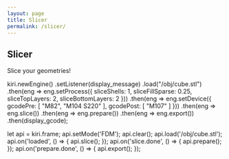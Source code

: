 ```yaml
---
layout: page
title: Slicer
permalink: /slicer/
---
```


## Slicer

Slice your geometries!

kiri.newEngine()
    .setListener(display_message)
    .load("/obj/cube.stl")
    .then(eng => eng.setProcess({
        sliceShells: 1,
        sliceFillSparse: 0.25,
        sliceTopLayers: 2,
        sliceBottomLayers: 2
    }))
    .then(eng => eng.setDevice({
        gcodePre: [ "M82", "M104 S220" ],
        gcodePost: [ "M107" ]
    }))
    .then(eng => eng.slice())
    .then(eng => eng.prepare())
    .then(eng => eng.export())
    .then(display_gcode);
    
let api = kiri.frame;
api.setMode('FDM');
api.clear();
api.load('/obj/cube.stl');
api.on('loaded', () => {
    api.slice();
});
api.on('slice.done', () => {
  api.prepare();
});
api.on('prepare.done', () => {
    api.export();
});

<!-- <iframe src="https://github.com/sameer/svg2gcode" width="100%" height="600" style="border:none;"> -->
<!-- </iframe> -->
